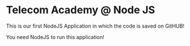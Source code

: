 # Telecom Academy @ Node JS

This is our first NodeJS Application in which the code is saved on GitHUB!

You need NodeJS to run this application!